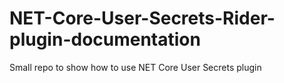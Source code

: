 # NET-Core-User-Secrets-Rider-plugin-documentation
Small repo to show how to use NET Core User Secrets plugin
